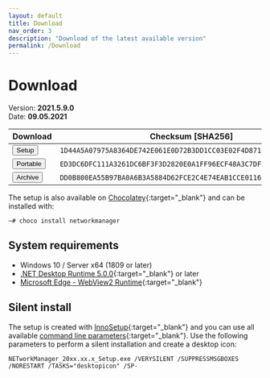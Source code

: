 ```yaml
---
layout: default
title: Download
nav_order: 3
description: "Download of the latest available version"
permalink: /Download
---
```


# Download

Version: **2021.5.9.0** <br>
Date: **09.05.2021**

| Download | Checksum [SHA256] |
|---|---|
| <a href='https://github.com/BornToBeRoot/NETworkManager/releases/download/2021.5.9.0/NETworkManager_2021.5.9.0_Setup.exe' target='_blank'><button type="button" name="button" class="btn">Setup</button></a> | `1D44A5A07975A8364DE742E061E0D72B3DD1CC03E02F4D87103A0767E3C7F7A2` |
| <a href='https://github.com/BornToBeRoot/NETworkManager/releases/download/2021.5.9.0/NETworkManager_2021.5.9.0_Portable.zip' target='_blank'><button type="button" name="button" class="btn">Portable</button></a> | `ED3DC6DFC111A3261DC6BF3F3D2820E0A1FF96ECF48A3C7DFBF3454A39694848` |
| <a href='https://github.com/BornToBeRoot/NETworkManager/releases/download/2021.5.9.0/NETworkManager_2021.5.9.0_Archiv.zip' target='_blank'><button type="button" name="button" class="btn">Archive</button></a> | `DD0B800EA55B97BA0A6B3A5884D62FCE2C4E74EAB1CCE01163823EBD30DC9B4E` |

The setup is also available on [Chocolatey](https://chocolatey.org/packages/NETworkManager){:target="_blank"} and can be installed with:
```
~# choco install networkmanager
```

## System requirements
- Windows 10 / Server x64 (1809 or later)
- [.NET Desktop Runtime 5.0.0](https://dotnet.microsoft.com/download/dotnet/5.0){:target="_blank"} or later
- [Microsoft Edge - WebView2 Runtime](https://developer.microsoft.com/en-us/microsoft-edge/webview2/){:target="_blank"}

## Silent install
The setup is created with [InnoSetup](https://jrsoftware.org/isinfo.php){:target="_blank"} and you can use all available [command line parameters](https://jrsoftware.org/ishelp/index.php?topic=setupcmdline){:target="_blank"}. Use the following parameters to perform a silent installation and create a desktop icon:

```
NETworkManager_20xx.xx.x_Setup.exe /VERYSILENT /SUPPRESSMSGBOXES /NORESTART /TASKS="desktopicon" /SP-
```
